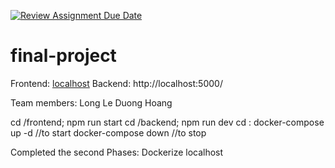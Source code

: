 [![Review Assignment Due Date](https://classroom.github.com/assets/deadline-readme-button-24ddc0f5d75046c5622901739e7c5dd533143b0c8e959d652212380cedb1ea36.svg)](https://classroom.github.com/a/iuze45af)
# final-project

Frontend: [localhost](http://localhost:3000/)
Backend: http://localhost:5000/

Team members:
Long Le
Duong Hoang

cd /frontend; npm run start
cd /backend; npm run dev
cd : docker-compose up -d //to start 
    docker-compose down  //to stop

Completed the second Phases: Dockerize localhost
